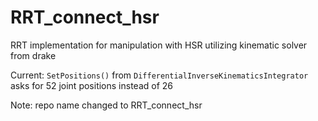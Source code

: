 # RRT_connect_hsr
RRT implementation for manipulation with HSR utilizing kinematic solver from drake

Current: ```SetPositions()``` from ```DifferentialInverseKinematicsIntegrator``` asks for 52 joint positions instead of 26

Note: repo name changed to RRT_connect_hsr